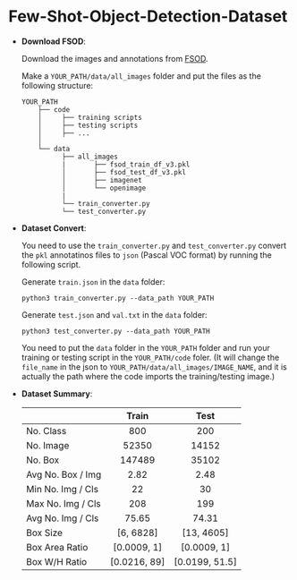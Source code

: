 # Few-Shot-Object-Detection-Dataset

- **Download FSOD**:

  Download the images and annotations from [FSOD](https://drive.google.com/drive/folders/1XXADD7GvW8M_xzgFpHfudYDYtKtDgZGM?usp=sharing).

  Make a `YOUR_PATH/data/all_images` folder and put the files as the following structure:
  ```
  YOUR_PATH
      ├── code
      │     ├── training scripts
      │     ├── testing scripts
      │     ├── ...
      │ 
      └── data
            ├── all_images
            |       ├── fsod_train_df_v3.pkl
            │       ├── fsod_test_df_v3.pkl
            │       ├── imagenet
            │       └── openimage
            |
            └── train_converter.py
            └── test_converter.py
  ```  

- **Dataset Convert**:

  You need to use the `train_converter.py` and `test_converter.py` convert the `pkl` annotatinos files to `json` (Pascal VOC format) by running the following script. 
  
  
  Generate `train.json` in the `data` folder:
  ```
  python3 train_converter.py --data_path YOUR_PATH
  ```
  
  
  Generate `test.json` and `val.txt` in the `data` folder:
  ```
  python3 test_converter.py --data_path YOUR_PATH
  ```

    
  You need to put the `data` folder in the `YOUR_PATH` folder and run your training or testing script in the `YOUR_PATH/code` foler. (It will change the `file_name` in the json to `YOUR_PATH/data/all_images/IMAGE_NAME`, and it is actually the path where the code imports the training/testing image.)
  
- **Dataset Summary**:


    |  | Train | Test |
    | ---------- | :-----------:  | :-----------: |
    |No. Class | 800 | 200 |
    |No. Image | 52350 | 14152 |
    |No. Box | 147489 | 35102 |
    |Avg No. Box / Img  | 2.82 | 2.48 |
    |Min No. Img / Cls  | 22 | 30 |
    |Max No. Img / Cls  | 208 | 199 |
    |Avg No. Img / Cls  | 75.65 | 74.31 |
    |Box Size | [6, 6828] | [13, 4605] |
    |Box Area Ratio | [0.0009, 1] | [0.0009, 1] |
    |Box W/H Ratio | [0.0216, 89] | [0.0199, 51.5] |
